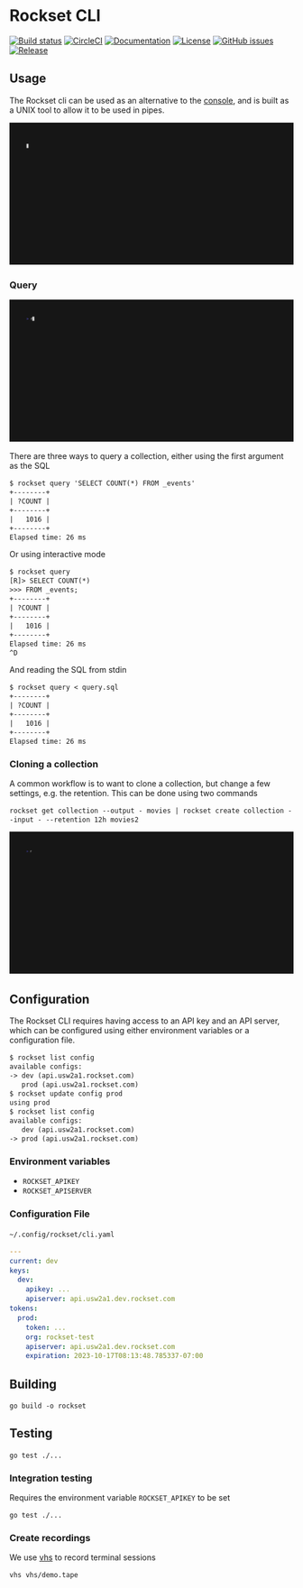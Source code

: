 # Rockset CLI
[![Build status](https://github.com/rockset/cli/actions/workflows/build.yaml/badge.svg)](https://github.com/rockset/cli/actions/workflows/build.yaml)
[![CircleCI](https://circleci.com/gh/rockset/cli.svg?style=shield)](https://circleci.com/gh/rockset/cli)
[![Documentation](https://godoc.org/github.com/rockset/rockset-go-cli?status.svg)](http://godoc.org/github.com/rockset/rockset-go-cli)
[![License](https://img.shields.io/github/license/rockset/cli.svg?maxAge=2592000)](https://github.com/rockset/rockset-go-cli/LICENSE)
[![GitHub issues](https://img.shields.io/github/issues/rockset/cli.svg)](https://github.com/rockset/rockset-go-cli/issues)
[![Release](https://img.shields.io/github/release/rockset/cli.svg?label=Release)](https://github.com/rockset/rockset-go-cli/releases)

## Usage

The Rockset cli can be used as an alternative to the [console](https://console.rockset.com/),
and is built as a UNIX tool to allow it to be used in pipes.

![screen recording](vhs/demo.gif)

### Query

![screen recording](vhs/query.gif)

There are three ways to query a collection, either using the first argument as the SQL

```shell
$ rockset query 'SELECT COUNT(*) FROM _events'
+--------+
| ?COUNT |
+--------+
|   1016 |
+--------+
Elapsed time: 26 ms
```

Or using interactive mode

```shell
$ rockset query
[R]> SELECT COUNT(*)
>>> FROM _events;
+--------+
| ?COUNT |
+--------+
|   1016 |
+--------+
Elapsed time: 26 ms
^D
```

And reading the SQL from stdin

```shell
$ rockset query < query.sql
+--------+
| ?COUNT |
+--------+
|   1016 |
+--------+
Elapsed time: 26 ms
```

### Cloning a collection

A common workflow is to want to clone a collection, but change a few settings, e.g. the retention.
This can be done using two commands

```shell
rockset get collection --output - movies | rockset create collection --input - --retention 12h movies2
```

![screen recording](vhs/clone.gif)

## Configuration

The Rockset CLI requires having access to an API key and an API server, which can be configured using either
environment variables or a configuration file.

```shell
$ rockset list config
available configs:
-> dev (api.usw2a1.rockset.com)
   prod (api.usw2a1.rockset.com)
$ rockset update config prod
using prod
$ rockset list config
available configs:
   dev (api.usw2a1.rockset.com)
-> prod (api.usw2a1.rockset.com)
```

### Environment variables

* `ROCKSET_APIKEY`
* `ROCKSET_APISERVER`

### Configuration File

`~/.config/rockset/cli.yaml`

```yaml
---
current: dev
keys:
  dev:
    apikey: ...
    apiserver: api.usw2a1.dev.rockset.com
tokens:
  prod:
    token: ...
    org: rockset-test
    apiserver: api.usw2a1.dev.rockset.com
    expiration: 2023-10-17T08:13:48.785337-07:00
```

## Building

```
go build -o rockset
```

## Testing

```
go test ./...
```

### Integration testing

Requires the environment variable `ROCKSET_APIKEY` to be set

```
go test ./...
```

### Create recordings

We use [vhs](https://github.com/charmbracelet/vhs) to record terminal sessions

```
vhs vhs/demo.tape
```

